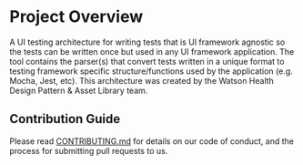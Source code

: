 # Project Overview

A UI testing architecture for writing tests that is UI framework agnostic so the tests can be written once but used in any UI framework application. The tool contains the parser(s) that convert tests written in a unique format to testing framework specific structure/functions used by the application (e.g. Mocha, Jest, etc). This architecture was created by the Watson Health Design Pattern & Asset Library team.

## Contribution Guide

Please read [CONTRIBUTING.md](CONTRIBUTING.md) for details on our code of conduct, and the process for submitting pull requests to us.
